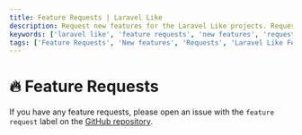 ```yaml
---
title: Feature Requests | Laravel Like
description: Request new features for the Laravel Like projects. Request new features for the Laravel Like projects. Get the list of all feature requests available in the Laravel Like projects.
keywords: ['laravel like', 'feature requests', 'new features', 'request new features', 'feature requests for laravel like']
tags: ['Feature Requests', 'New features', 'Requests', 'Laravel Like Feature', 'Support']
---
```


<head>
  <meta name="robots" content="index,follow" />
  <meta name="author" content="CSlant" />
</head>

# 🔥 Feature Requests

If you have any feature requests, please open an issue with the `feature request` label on
the [GitHub repository](https://github.com/cslant/laravel-like/issues/new?assignees=&labels=&projects=&template=feature_request.md&title=).
